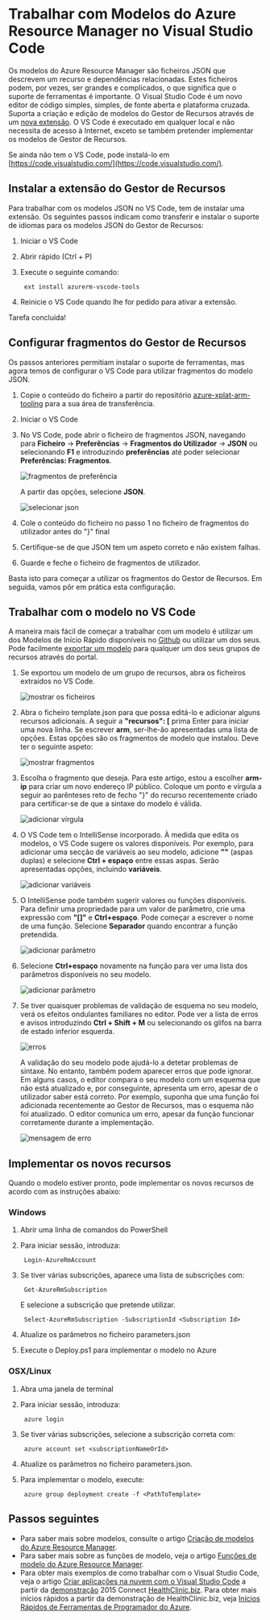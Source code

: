 <properties
   pageTitle="Utilizar o Código de VS com modelos do Gestor de Recursos | Microsoft Azure"
   description="Mostra como configurar o Visual Studio Code para criar modelos do Azure Resource Manager."
   services="azure-resource-manager"
   documentationCenter="na"
   authors="cmatskas"
   manager="timlt"
   editor="tysonn"/>

<tags
   ms.service="azure-resource-manager"
   ms.devlang="na"
   ms.topic="get-started-article"
   ms.tgt_pltfrm="na"
   ms.workload="na"
   ms.date="09/26/2016"
   ms.author="chmatsk;tomfitz"/>


# Trabalhar com Modelos do Azure Resource Manager no Visual Studio Code

Os modelos do Azure Resource Manager são ficheiros JSON que descrevem um recurso e dependências relacionadas. Estes ficheiros podem, por vezes, ser grandes e complicados, o que significa que o suporte de ferramentas é importante. O Visual Studio Code é um novo editor de código simples, simples, de fonte aberta e plataforma cruzada. Suporta a criação e edição de modelos do Gestor de Recursos através de um [nova extensão](https://marketplace.visualstudio.com/items?itemName=msazurermtools.azurerm-vscode-tools). O VS Code é executado em qualquer local e não necessita de acesso à Internet, exceto se também pretender implementar os modelos de Gestor de Recursos.

Se ainda não tem o VS Code, pode instalá-lo em [https://code.visualstudio.com/](https://code.visualstudio.com/).

## Instalar a extensão do Gestor de Recursos

Para trabalhar com os modelos JSON no VS Code, tem de instalar uma extensão. Os seguintes passos indicam como transferir e instalar o suporte de idiomas para os modelos JSON do Gestor de Recursos:

1. Iniciar o VS Code 
2. Abrir rápido (Ctrl + P) 
3. Execute o seguinte comando: 

        ext install azurerm-vscode-tools

4. Reinicie o VS Code quando lhe for pedido para ativar a extensão. 

 Tarefa concluída!

## Configurar fragmentos do Gestor de Recursos

Os passos anteriores permitiam instalar o suporte de ferramentas, mas agora temos de configurar o VS Code para utilizar fragmentos do modelo JSON.

1. Copie o conteúdo do ficheiro a partir do repositório [azure-xplat-arm-tooling](https://raw.githubusercontent.com/Azure/azure-xplat-arm-tooling/master/VSCode/armsnippets.json) para a sua área de transferência.
2. Iniciar o VS Code 
3. No VS Code, pode abrir o ficheiro de fragmentos JSON, navegando para **Ficheiro** -> **Preferências** -> **Fragmentos do Utilizador** -> **JSON** ou selecionando **F1** e introduzindo **preferências** até poder selecionar **Preferências: Fragmentos**.

    ![fragmentos de preferência](./media/resource-manager-vs-code/preferences-snippets.png)

    A partir das opções, selecione **JSON**.

    ![selecionar json](./media/resource-manager-vs-code/select-json.png)

4. Cole o conteúdo do ficheiro no passo 1 no ficheiro de fragmentos do utilizador antes do "}" final 
5. Certifique-se de que JSON tem um aspeto correto e não existem falhas. 
6. Guarde e feche o ficheiro de fragmentos de utilizador.

Basta isto para começar a utilizar os fragmentos do Gestor de Recursos. Em seguida, vamos pôr em prática esta configuração.

## Trabalhar com o modelo no VS Code

A maneira mais fácil de começar a trabalhar com um modelo é utilizar um dos Modelos de Início Rápido disponíveis no [Github](https://github.com/Azure/azure-quickstart-templates) ou utilizar um dos seus. Pode facilmente [exportar um modelo](resource-manager-export-template.md) para qualquer um dos seus grupos de recursos através do portal. 

1. Se exportou um modelo de um grupo de recursos, abra os ficheiros extraídos no VS Code.

    ![mostrar os ficheiros](./media/resource-manager-vs-code/show-files.png)

2. Abra o ficheiro template.json para que possa editá-lo e adicionar alguns recursos adicionais. A seguir a **"recursos": [** prima Enter para iniciar uma nova linha. Se escrever **arm**, ser-lhe-ão apresentadas uma lista de opções. Estas opções são os fragmentos de modelo que instalou. Deve ter o seguinte aspeto: 

    ![mostrar fragmentos](./media/resource-manager-vs-code/type-snippets.png)

3. Escolha o fragmento que deseja. Para este artigo, estou a escolher **arm-ip** para criar um novo endereço IP público. Coloque um ponto e vírgula a seguir ao parênteses reto de fecho "}" do recurso recentemente criado para certificar-se de que a sintaxe do modelo é válida.

     ![adicionar vírgula](./media/resource-manager-vs-code/add-comma.png)

4. O VS Code tem o IntelliSense incorporado. À medida que edita os modelos, o VS Code sugere os valores disponíveis. Por exemplo, para adicionar uma secção de variáveis ao seu modelo, adicione **""** (aspas duplas) e selecione **Ctrl + espaço** entre essas aspas. Serão apresentadas opções, incluindo **variáveis**.

    ![adicionar variáveis](./media/resource-manager-vs-code/add-variables.png)

5. O IntelliSense pode também sugerir valores ou funções disponíveis. Para definir uma propriedade para um valor de parâmetro, crie uma expressão com **"[]"** e **Ctrl+espaço**. Pode começar a escrever o nome de uma função. Selecione **Separador** quando encontrar a função pretendida.

    ![adicionar parâmetro](./media/resource-manager-vs-code/select-parameters.png)

6. Selecione **Ctrl+espaço** novamente na função para ver uma lista dos parâmetros disponíveis no seu modelo.

    ![adicionar parâmetro](./media/resource-manager-vs-code/select-avail-parameters.png)

7. Se tiver quaisquer problemas de validação de esquema no seu modelo, verá os efeitos ondulantes familiares no editor. Pode ver a lista de erros e avisos introduzindo **Ctrl + Shift + M** ou selecionando os glifos na barra de estado inferior esquerda.

    ![erros](./media/resource-manager-vs-code/errors.png)

    A validação do seu modelo pode ajudá-lo a detetar problemas de sintaxe. No entanto, também podem aparecer erros que pode ignorar. Em alguns casos, o editor compara o seu modelo com um esquema que não está atualizado e, por conseguinte, apresenta um erro, apesar de o utilizador saber está correto. Por exemplo, suponha que uma função foi adicionada recentemente ao Gestor de Recursos, mas o esquema não foi atualizado. O editor comunica um erro, apesar da função funcionar corretamente durante a implementação.

    ![mensagem de erro](./media/resource-manager-vs-code/unrecognized-function.png)

## Implementar os novos recursos

Quando o modelo estiver pronto, pode implementar os novos recursos de acordo com as instruções abaixo: 

### Windows

1. Abrir uma linha de comandos do PowerShell 
2. Para iniciar sessão, introduza: 

        Login-AzureRmAccount 

3. Se tiver várias subscrições, aparece uma lista de subscrições com:

        Get-AzureRmSubscription

    E selecione a subscrição que pretende utilizar.
   
        Select-AzureRmSubscription -SubscriptionId <Subscription Id>

4. Atualize os parâmetros no ficheiro parameters.json
5. Execute o Deploy.ps1 para implementar o modelo no Azure

### OSX/Linux

1. Abra uma janela de terminal 
2. Para iniciar sessão, introduza:

        azure login 

3. Se tiver várias subscrições, selecione a subscrição correta com:

        azure account set <subscriptionNameOrId> 

4. Atualize os parâmetros no ficheiro parameters.json.
5. Para implementar o modelo, execute:

        azure group deployment create -f <PathToTemplate> 

## Passos seguintes

- Para saber mais sobre modelos, consulte o artigo [Criação de modelos do Azure Resource Manager](resource-group-authoring-templates.md).
- Para saber mais sobre as funções de modelo, veja o artigo [Funções de modelo do Azure Resource Manager](resource-group-template-functions.md).
- Para obter mais exemplos de como trabalhar com o Visual Studio Code, veja o artigo [Criar aplicações na nuvem com o Visual Studio Code](https://github.com/Microsoft/HealthClinic.biz/wiki/Build-cloud-apps-with-Visual-Studio-Code) a partir da [demonstração](https://github.com/Microsoft/HealthClinic.biz) 2015 Connect [HealthClinic.biz](https://blogs.msdn.microsoft.com/visualstudio/2015/12/08/connectdemos-2015-healthclinic-biz/). Para obter mais inícios rápidos a partir da demonstração de HealthClinic.biz, veja [Inícios Rápidos de Ferramentas de Programador do Azure](https://github.com/Microsoft/HealthClinic.biz/wiki/Azure-Developer-Tools-Quickstarts).



<!--HONumber=Sep16_HO4-->


